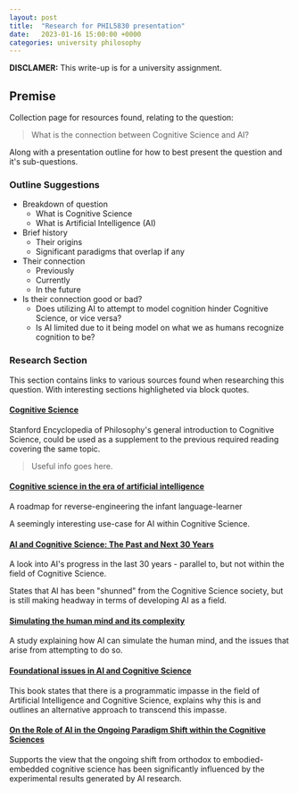 ```yaml
---
layout: post
title:  "Research for PHIL5830 presentation"
date:   2023-01-16 15:00:00 +0000
categories: university philosophy
---
```


**DISCLAMER:** This write-up is for a university assignment. 

## Premise

Collection page for resources found, relating to the question:
> What is the connection between Cognitive Science and AI? 

Along with a presentation outline for how to best present the question and it's sub-questions.

### Outline Suggestions

- Breakdown of question
	- What is Cognitive Science
	- What is Artificial Intelligence (AI)
- Brief history
	- Their origins
	- Significant paradigms that overlap if any
- Their connection
	- Previously
	- Currently
	- In the future
- Is their connection good or bad?
	- Does utilizing AI to attempt to model cognition hinder Cognitive Science, or vice versa?
	- Is AI limited due to it being model on what we as humans recognize cognition to be?

### Research Section

This section contains links to various sources found when researching this question. With interesting sections highligheted via block quotes.

#### [Cognitive Science](https://plato.stanford.edu/entries/cognitive-science)
Stanford Encyclopedia of Philosophy's general introduction to Cognitive Science, could be used as a supplement to the previous required reading covering the same topic.

> Useful info goes here.

#### [Cognitive science in the era of artificial intelligence](https://www.sciencedirect.com/science/article/abs/pii/S0010027717303013)
A roadmap for reverse-engineering the infant language-learner

A seemingly interesting use-case for AI within Cognitive Science. 

#### [AI and Cognitive Science: The Past and Next 30 Years](https://onlinelibrary.wiley.com/doi/full/10.1111/j.1756-8765.2010.01083.x)
A look into AI's progress in the last 30 years - parallel to, but not within the field of Cognitive Science.

States that AI has been "shunned" from the Cognitive Science society, but is still making headway in terms of developing AI as a field.

#### [Simulating the human mind and its complexity](https://ietresearch.onlinelibrary.wiley.com/doi/full/10.1049/ccs.2019.0022)
A study explaining how AI can simulate the human mind, and the issues that arise from attempting to do so.

#### [Foundational issues in AI and Cognitive Science](https://books.google.co.uk/books?hl=en&lr=&id=mLleWkFyESoC&oi=fnd&pg=PP1&dq=cognitive+science+and+ai&ots=Mno-Hff6UW&sig=pX5-T_5_OVDPU6jyw5Gd5rt2YxU#v=onepage&q&f=false) 
This book states that there is a programmatic impasse in the field of Artificial Intelligence and Cognitive Science, explains why this is and outlines an alternative approach to transcend this impasse.

#### [On the Role of AI in the Ongoing Paradigm Shift within the Cognitive Sciences](https://link.springer.com/chapter/10.1007/978-3-540-77296-5_7)
Supports the view that the ongoing shift from orthodox to embodied-embedded cognitive science has been significantly influenced by the experimental results generated by AI research.
